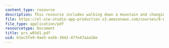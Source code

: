 ```yaml
---
content_type: resource
description: This resource includes walking down a mountain and changing c dimensions.
file: https://ol-ocw-studio-app-production.s3.amazonaws.com/courses/8-02t-electricity-and-magnetism-spring-2005/61ec5fe99ae5ea5b384247fe47aaa16e_prs_w03d1.pdf
file_type: application/pdf
resourcetype: Document
title: prs_w03d1.pdf
uid: 61ec5fe9-9ae5-ea5b-3842-47fe47aaa16e
---
```

